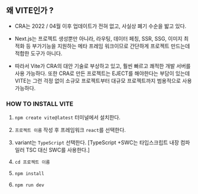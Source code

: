 ## 왜 VITE인가 ?

- CRA는 2022 / 04월 이후 업데이트가 전혀 없고, 사실상 폐기 수순을 밟고 있다.

- Next.js는 프로젝트 생성뿐만 아니라, 라우팅, 데이터 페칭, SSR, SSG, 이미지 최적화 등 부가기능을 지원하는 메타 프레임 워크이므로 간단하게 프로젝트 만드는데 적합한 도구가 아니다.

- 따라서 Vite가 CRA의 대안 기술로 부상하고 있고, 훨씬 빠르고 쾌적한 개발 서버를 사용 가능하다. 또한 CRA로 만든 프로젝트는 EJECT를 해야한다는 부담이 있는데 VITE는 그런 걱정 없이 소규모 프로젝트부터 대규모 프로젝트까지 범용적으로 사용 가능하다.

### HOW TO INSTALL VITE


1. `npm create vite@latest` 터미널에서 설치한다.

2. `프로젝트 이름` 작성 후 프레임워크 `react`를 선택한다.

3. variant는 `TypeScript` 선택한다. [TypeScript +SWC는 타입스크립트 내장 컴파일러 TSC 대신 SWC를 사용한다.] 

4. `cd 프로젝트 이름`

5. `npm install`

6. `npm run dev`
